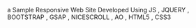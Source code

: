 a Sample Responsive Web Site Developed Using JS , JQUERY , BOOTSTRAP , GSAP , NICESCROLL , AO , HTML5 , CSS3
